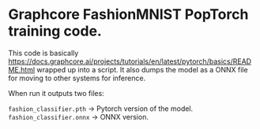 # Graphcore FashionMNIST PopTorch training code.

This code is basically https://docs.graphcore.ai/projects/tutorials/en/latest/pytorch/basics/README.html wrapped up into a script. It also dumps the model as a ONNX file for moving to other systems for inference.

When run it outputs two files:

`fashion_classifier.pth` -> Pytorch version of the model.
`fashion_classifier.onnx` -> ONNX version.